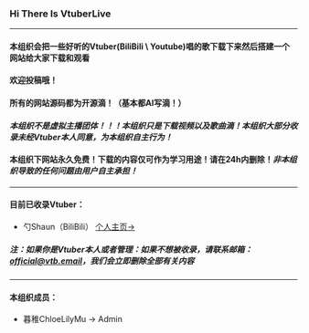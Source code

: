 ### Hi There Is VtuberLive
---
#### 本组织会把一些好听的Vtuber(BiliBili \ Youtube)唱的歌下载下来然后搭建一个网站给大家下载和观看
#### 欢迎投稿哦！
#### 所有的网站源码都为开源滴！（基本都AI写滴！）
#### *本组织不是虚拟主播团体！！！本组织只是下载视频以及歌曲滴！本组织大部分收录未经Vtuber本人同意，为本组织自主行为！*
#### 本组织下网站永久免费！下载的内容仅可作为学习用途！请在24h内删除！*非本组织导致的任何问题由用户自主承担！*
---
#### 目前已收录Vtuber：
- 勺Shaun（BiliBili） [个人主页→](https://space.bilibili.com/666726801)
##### 注：如果你是Vtuber本人或者管理：如果不想被收录，请联系邮箱：official@vtb.email，我们会立即删除全部有关内容
---
#### 本组织成员：
- 暮稚ChloeLilyMu -> Admin
